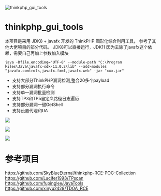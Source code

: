 ![thinkphp_gui_tools](https://socialify.git.ci/bewhale/thinkphp_gui_tools/image?description=1&font=Source%20Code%20Pro&forks=1&issues=1&language=1&name=1&owner=1&pattern=Solid&stargazers=1&theme=Light)

# thinkphp_gui_tools
本项目是采用 JDK8 + javafx 开发的 ThinkPHP 图形化综合利用工具， 参考了其他大佬项目的部分代码。
JDK8可以直接运行，JDK11 因为去除了javafx这个依赖，需要自己再加上参数加入模块

```
java -Dfile.encoding="UTF-8" --module-path "C:\Program Files\Java\javafx-sdk-11.0.2\lib" --add-modules "javafx.controls,javafx.fxml,javafx.web" -jar "xxx.jar"
```

* 支持大部分ThinkPHP漏洞检测,整合20多个payload
* 支持部分漏洞执行命令
* 支持单一漏洞批量检测
* 支持TP3和TP5自定义路径日志遍历
* 支持部分漏洞一键GetShell
* 支持设置代理和UA

![](https://raw.githubusercontent.com/bewhale/thinkphp_gui_tools/main/img.png)

![](https://raw.githubusercontent.com/bewhale/thinkphp_gui_tools/main/img1.png)

![](https://raw.githubusercontent.com/bewhale/thinkphp_gui_tools/main/img2.png)

# 参考项目
https://github.com/SkyBlueEternal/thinkphp-RCE-POC-Collection  
https://github.com/Lucifer1993/TPscan  
https://github.com/fupinglee/JavaTools  
https://github.com/xinyu2428/TDOA_RCE  
